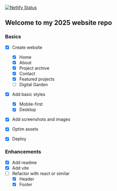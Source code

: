[![Netlify Status](https://api.netlify.com/api/v1/badges/93679c9c-d962-4092-a4a8-12dcfd153b12/deploy-status)](https://app.netlify.com/projects/goofy-goodall-e1481e/deploys)

## Welcome to my 2025 website repo

### Basics

- [x] Create website

  - [x] Home
  - [x] About
  - [x] Project archive
  - [x] Contact
  - [x] Featured projects
  - [ ] Digital Garden

- [x] Add basic styles
  - [x] Mobile-first
  - [x] Desktop
- [x] Add screenshots and images
- [x] Optim assets
- [x] Deploy

### Enhancements

- [x] Add readme
- [x] Add vite
- [ ] Refactor with react or similar
  - [x] Header
  - [x] Footer
